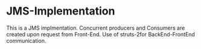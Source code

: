 # JMS-Implementation
This is a JMS implmentation. Concurrent producers and Consumers are created upon request from Front-End. Use of struts-2for BackEnd-FrontEnd communication.
